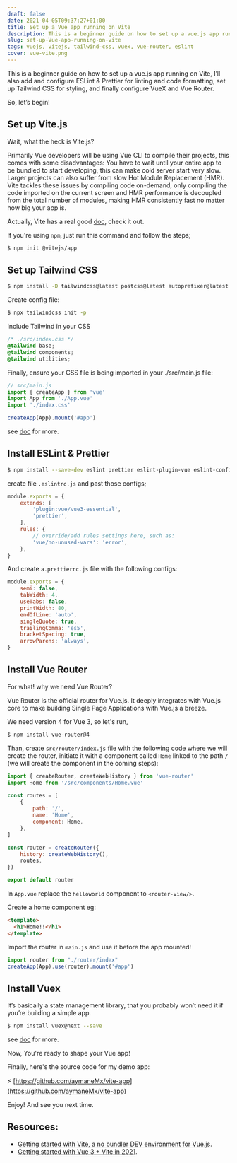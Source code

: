 ```yaml
---
draft: false
date: 2021-04-05T09:37:27+01:00
title: Set up a Vue app running on Vite
description: This is a beginner guide on how to set up a vue.js app running on Vite. I’ll also add and configure ESLint & Prettier for linting and code formatting, set up Tailwind CSS for styling, and finally configure VueX and Vue Router.
slug: set-up-Vue-app-running-on-vite
tags: vuejs, vitejs, tailwind-css, vuex, vue-router, eslint
cover: vue-vite.png
---
```


This is a beginner guide on how to set up a vue.js app running on Vite, I’ll also add and configure ESLint & Prettier for linting and code formatting, set up Tailwind CSS for styling, and finally configure VueX and Vue Router.

So, let’s begin!

## Set up Vite.js

Wait, what the heck is Vite.js?

Primarily Vue developers will be using Vue CLI to compile their projects, this comes with some disadvantages: You have to wait until your entire app to be bundled to start developing, this can make cold server start very slow. Larger projects can also suffer from slow Hot Module Replacement (HMR). Vite tackles these issues by compiling code on-demand, only compiling the code imported on the current screen and HMR performance is decoupled from the total number of modules, making HMR consistently fast no matter how big your app is.

Actually, Vite has a real good [doc](https://vitejs.dev/guide/), check it out.

If you're using `npm`, just run this command and follow the steps;

```bash
$ npm init @vitejs/app
```

## Set up Tailwind CSS

```bash
$ npm install -D tailwindcss@latest postcss@latest autoprefixer@latest
```

Create config file:

```bash
$ npx tailwindcss init -p
```

Include Tailwind in your CSS

```css
/* ./src/index.css */
@tailwind base;
@tailwind components;
@tailwind utilities;
```

Finally, ensure your CSS file is being imported in your ./src/main.js file:

```jsx
// src/main.js
import { createApp } from 'vue'
import App from './App.vue'
import './index.css'

createApp(App).mount('#app')
```

see [doc](https://tailwindcss.com/docs/guides/vue-3-vite) for more.

## Install ESLint & Prettier

```bash
$ npm install --save-dev eslint prettier eslint-plugin-vue eslint-config-prettier
```

create file `.eslintrc.js` and past those configs;

```jsx
module.exports = {
    extends: [
        'plugin:vue/vue3-essential',
        'prettier',
    ],
    rules: {
        // override/add rules settings here, such as:
        'vue/no-unused-vars': 'error',
    },
}
```

And create `a.prettierrc.js` file with the following configs:

```jsx
module.exports = {
    semi: false,
    tabWidth: 4,
    useTabs: false,
    printWidth: 80,
    endOfLine: 'auto',
    singleQuote: true,
    trailingComma: 'es5',
    bracketSpacing: true,
    arrowParens: 'always',
}
```

## Install Vue Router

For what! why we need Vue Router?

Vue Router is the official router for Vue.js. It deeply integrates with Vue.js core to make building Single Page Applications with Vue.js a breeze.

We need version 4 for Vue 3, so let's run,

```bash
$ npm install vue-router@4
```

Than, create `src/router/index.js` file with the following code where we will create the router, initiate it with a component called `Home` linked to the path `/` (we will create the component in the coming steps):

```jsx
import { createRouter, createWebHistory } from 'vue-router'
import Home from '/src/components/Home.vue'

const routes = [
    {
        path: '/',
        name: 'Home',
        component: Home,
    },
]

const router = createRouter({
    history: createWebHistory(),
    routes,
})

export default router
```

In `App.vue` replace the `helloworld` component to `<router-view/>`.

Create a home component eg:

```html
<template>
  <h1>Home!!</h1>
</template>
```

Import the router in `main.js` and use it before the app mounted!

```jsx
import router from "./router/index"
createApp(App).use(router).mount('#app')
```

## Install Vuex

It’s basically a state management library, that you probably won’t need it if you’re building a simple app.

```bash
$ npm install vuex@next --save
```

see [doc](https://vuex.vuejs.org/guide/#the-simplest-store) for more.

Now, You're ready to shape your Vue app! 

Finally, here's the source code for my demo app:

:zap: [https://github.com/aymaneMx/vite-app](https://github.com/aymaneMx/vite-app)

Enjoy! And see you next time.

## Resources:

- [Getting started with Vite, a no bundler DEV environment for Vue.js](https://medium.com/@wearethreebears/getting-started-with-vite-a-no-bundler-dev-environment-for-vue-js-217a6eb7c9d0).
- [Getting started with Vue 3 + Vite in 2021](https://youtu.be/O8epzPrsADI).
